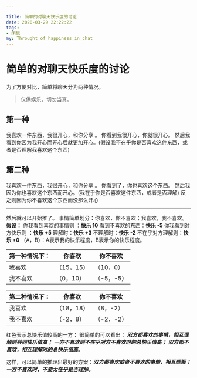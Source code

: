 ```yaml
---

title: 简单的对聊天快乐度的讨论
date: 2020-03-29 22:22:22
tags: 
- 闲思
my: Throught_of_happiness_in_chat
---
```


# 简单的对聊天快乐度的讨论

为了方便对比，简单将聊天分为两种情况。
> 仅供娱乐，切勿当真。

## 第一种

我喜欢一件东西，我很开心，和你分享 。
你看到我很开心，你就很开心。
然后我看到你因为我开心而开心后就更加开心。(假设我不在乎你是否喜欢这件东西，或者是否理解我喜欢这个东西)

## 第二种

我喜欢一件东西，我很开心，和你分享 。
你看到了，你也喜欢这个东西。
然后我因为你也喜欢这个东西而开心。(我在乎你是否喜欢这件东西，或者是否理解)
反之则因为你不喜欢这个东西而没那么开心

---

然后就可以开始推了。
事情简单划分：你喜欢，你不喜欢；我喜欢，我不喜欢。
**假设：**
你我看到喜欢的事情则 ：**快乐 10**
看到不喜欢的东西：**快乐 -5**
你我看到对方快乐则 ：**快乐 +5**
理解时：**快乐 +3**
不理解时：**快乐 -2**
不在乎对方理解则：**快乐 +0**
（A，B）：A表示我的快乐程度，B表示你的快乐程度。

| **第一种情况下：** | 你喜欢 | 你不喜欢 |
| --- | --- | --- |
| 我喜欢 | （15，15） | （10，0） |
| 我不喜欢 | （0，10） | （-5，-5） |

| **第二种情况下：** | 你喜欢 | 你不喜欢 |
| --- | --- | --- |
| 我喜欢 | （18，18） | （8，-2） |
| 我不喜欢 | （-2，8） | （-2，-2） |

红色表示总快乐值较高的一方：
很简单的可以看出：
**_双方都喜欢的事情，相互理解则共同快乐值高；_**
**_一方不喜欢则不在乎对方不喜欢时的总快乐值高；_**
**_双方都不喜欢，相互理解时的总快乐值高。_**

这样，可以简单的推理出最好的方案：**_双方都喜欢或者不喜欢的事情，相互理解；一方不喜欢时，不要太在乎是否理解。_**
